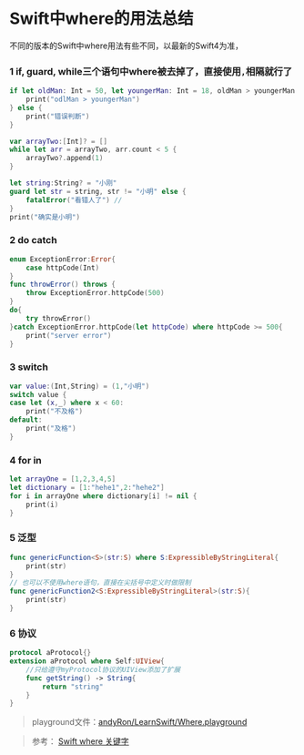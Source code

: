 # Swift中where的用法总结



不同的版本的Swift中where用法有些不同，以最新的Swift4为准，

### 1 if, guard, while三个语句中where被去掉了，直接使用`,`相隔就行了

```swift
if let oldMan: Int = 50, let youngerMan: Int = 18, oldMan > youngerMan {
    print("odlMan > youngerMan")
} else {
    print("错误判断")
}

var arrayTwo:[Int]? = []
while let arr = arrayTwo, arr.count < 5 {
    arrayTwo?.append(1)
}

let string:String? = "小刚"
guard let str = string, str != "小明" else {
    fatalError("看错人了") //
}
print("确实是小明")
```

### 2 do catch

```swift
enum ExceptionError:Error{
    case httpCode(Int)
}
func throwError() throws {
    throw ExceptionError.httpCode(500)
}
do{
    try throwError()
}catch ExceptionError.httpCode(let httpCode) where httpCode >= 500{
    print("server error")
}
```

### 3 switch

```swift
var value:(Int,String) = (1,"小明")
switch value {
case let (x,_) where x < 60:
    print("不及格")
default:
    print("及格")
}
```

### 4 for in

```swift
let arrayOne = [1,2,3,4,5]
let dictionary = [1:"hehe1",2:"hehe2"]
for i in arrayOne where dictionary[i] != nil {
    print(i)
}
```
### 5 泛型

```swift
func genericFunction<S>(str:S) where S:ExpressibleByStringLiteral{
    print(str)
}
// 也可以不使用where语句，直接在尖括号中定义时做限制
func genericFunction2<S:ExpressibleByStringLiteral>(str:S){
    print(str)
}
```

### 6 协议

```swift
protocol aProtocol{}
extension aProtocol where Self:UIView{
    //只给遵守myProtocol协议的UIView添加了扩展
    func getString() -> String{
        return "string"
    }
}
```



> playground文件：[andyRon/LearnSwift/Where.playground](https://github.com/andyRon/LearnSwift)


> 参考：
[Swift where 关键字](http://www.jianshu.com/p/1546594b856b)